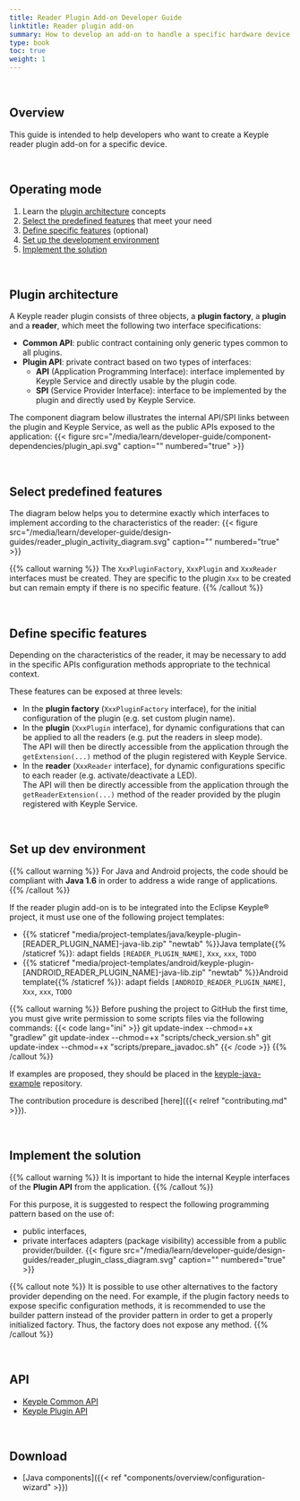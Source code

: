 ```yaml
---
title: Reader Plugin Add-on Developer Guide
linktitle: Reader plugin add-on
summary: How to develop an add-on to handle a specific hardware device.
type: book
toc: true
weight: 1
---
```


<br>

## Overview

This guide is intended to help developers who want to create a Keyple reader plugin add-on for a specific device.

<br>

## Operating mode

1. Learn the [plugin architecture](#plugin-architecture) concepts
2. [Select the predefined features](#select-predefined-features) that meet your need
3. [Define specific features](#define-specific-features) (optional)
4. [Set up the development environment](#set-up-dev-environment)
5. [Implement the solution](#implement-the-solution)

<br>

## Plugin architecture

A Keyple reader plugin consists of three objects, a **plugin factory**, a **plugin** and a **reader**, which meet the following two interface specifications:
* **Common API**: public contract containing only generic types common to all plugins.
* **Plugin API**: private contract based on two types of interfaces:
  * **API** (Application Programming Interface): interface implemented by Keyple Service and directly usable by the plugin code.
  * **SPI** (Service Provider Interface): interface to be implemented by the plugin and directly used by Keyple Service.

The component diagram below illustrates the internal API/SPI links between the plugin and Keyple Service, as well as the public APIs exposed to the application:
{{< figure src="/media/learn/developer-guide/component-dependencies/plugin_api.svg" caption="" numbered="true" >}}

<br>

## Select predefined features

The diagram below helps you to determine exactly which interfaces to implement according to the characteristics of the reader:
{{< figure src="/media/learn/developer-guide/design-guides/reader_plugin_activity_diagram.svg" caption="" numbered="true" >}}

{{% callout warning %}}
The `XxxPluginFactory`, `XxxPlugin` and `XxxReader` interfaces must be created.
They are specific to the plugin `Xxx` to be created but can remain empty if there is no specific feature.
{{% /callout %}}

<br>

## Define specific features

Depending on the characteristics of the reader, it may be necessary to add in the specific APIs configuration methods appropriate to the technical context.

These features can be exposed at three levels:
* In the **plugin factory** (`XxxPluginFactory` interface), for the initial configuration of the plugin (e.g. set custom plugin name).
* In the **plugin** (`XxxPlugin` interface), for dynamic configurations that can be applied to all the readers (e.g. put the readers in sleep mode).<br>
  The API will then be directly accessible from the application through the `getExtension(...)` method of the plugin registered with Keyple Service.
* In the **reader** (`XxxReader` interface), for dynamic configurations specific to each reader (e.g. activate/deactivate a LED).<br>
  The API will then be directly accessible from the application through the `getReaderExtension(...)` method of the reader provided by the plugin registered with Keyple Service.

<br>

## Set up dev environment

{{% callout warning %}}
For Java and Android projects, the code should be compliant with **Java 1.6** in order to address a wide range of applications.
{{% /callout %}}

If the reader plugin add-on is to be integrated into the Eclipse Keyple® project, it must use one of the following project templates:
* {{% staticref "media/project-templates/java/keyple-plugin-[READER_PLUGIN_NAME]-java-lib.zip" "newtab" %}}Java template{{% /staticref %}}: adapt fields `[READER_PLUGIN_NAME]`, `Xxx`, `xxx`, `TODO`
* {{% staticref "media/project-templates/android/keyple-plugin-[ANDROID_READER_PLUGIN_NAME]-java-lib.zip" "newtab" %}}Android template{{% /staticref %}}: adapt fields `[ANDROID_READER_PLUGIN_NAME]`, `Xxx`, `xxx`, `TODO`

{{% callout warning %}}
Before pushing the project to GitHub the first time, you must give write permission to some scripts files via the following commands:
{{< code lang="ini" >}}
git update-index --chmod=+x "gradlew"
git update-index --chmod=+x "scripts/check_version.sh"
git update-index --chmod=+x "scripts/prepare_javadoc.sh"
{{< /code >}}
{{% /callout %}}

If examples are proposed, they should be placed in the [keyple-java-example](https://github.com/eclipse/keyple-java-example) repository.

The contribution procedure is described [here]({{< relref "contributing.md" >}}).

<br>

## Implement the solution

{{% callout warning %}}
It is important to hide the internal Keyple interfaces of the **Plugin API** from the application.
{{% /callout %}}

For this purpose, it is suggested to respect the following programming pattern based on the use of:
* public interfaces,
* private interfaces adapters (package visibility) accessible from a public provider/builder.
{{< figure src="/media/learn/developer-guide/design-guides/reader_plugin_class_diagram.svg" caption="" numbered="true" >}}

{{% callout note %}}
It is possible to use other alternatives to the factory provider depending on the need.
For example, if the plugin factory needs to expose specific configuration methods, it is recommended to use the builder pattern instead of the provider pattern in order to get a properly initialized factory.
Thus, the factory does not expose any method.
{{% /callout %}}

<br>

## API

* [Keyple Common API](https://eclipse.github.io/keyple-common-java-api)
* [Keyple Plugin API](https://eclipse.github.io/keyple-plugin-java-api)

<br>

## Download

* [Java components]({{< ref "components/overview/configuration-wizard" >}})